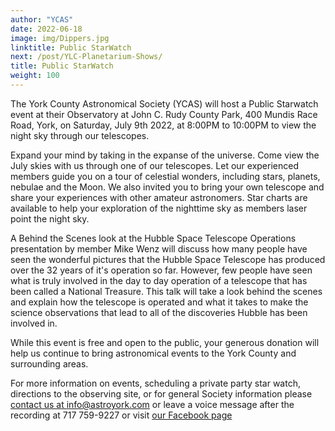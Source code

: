 ```yaml
---
author: "YCAS"
date: 2022-06-18
image: img/Dippers.jpg
linktitle: Public StarWatch
next: /post/YLC-Planetarium-Shows/
title: Public StarWatch
weight: 100
---
```


The York County Astronomical Society (YCAS) will host a Public Starwatch event at their Observatory at John C. Rudy County Park, 400 Mundis Race Road, York, on Saturday, July 9th 2022, at 8:00PM to 10:00PM to view the night sky through our telescopes.

Expand your mind by taking in the expanse of the universe. Come view the July skies with us through one of our telescopes. Let our experienced members guide you on a tour of celestial wonders, including stars, planets, nebulae and the Moon. We also invited you to bring your own telescope and share your experiences with other amateur astronomers. Star charts are available to help your exploration of the nighttime sky as members laser point the night sky. 

A Behind the Scenes look at the Hubble Space Telescope Operations presentation by member Mike Wenz will discuss how many people have seen the wonderful pictures that the Hubble Space Telescope has produced over the 32 years of it's operation so far. However, few people have seen what is truly involved in the day to day operation of a telescope that has been called a National Treasure. This talk will take a look behind the scenes and explain how the telescope is operated and what it takes to make the science observations that lead to all of the discoveries Hubble has been involved in.

While this event is free and open to the public, your generous donation will help us continue to bring astronomical events to the York County and surrounding areas.

For more information on events, scheduling a private party star watch, directions to the observing site, or for general Society information please [contact us at info@astroyork.com](info@astroyork.com) or leave a voice message after the recording at 717 759-9227 or visit [our Facebook page](https://www.facebook.com/astroyork)